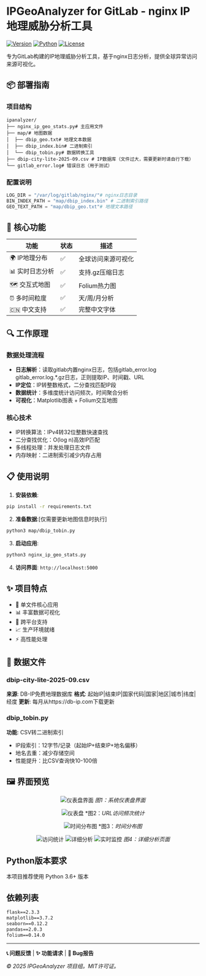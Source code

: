 # IPGeoAnalyzer for GitLab - nginx IP地理威胁分析工具

[![Version](https://img.shields.io/badge/Version-1.0.0-blue)](https://github.com/yourusername/IPGeoAnalyzer)
[![Python](https://img.shields.io/badge/Python-3.6%2B-green)](https://python.org)
[![License](https://img.shields.io/badge/License-GPL--3.0-orange)](https://www.gnu.org/licenses/gpl-3.0.html)

专为GitLab构建的IP地理威胁分析工具，基于nginx日志分析，提供全球异常访问来源可视化。

## 📦 部署指南

### 项目结构
```
ipanalyzer/
├── nginx_ip_geo_stats.py# 主应用文件
├── map/# 地图数据
│  ├── dbip_geo.txt# 地理文本数据
│  ├── dbip_index.bin# 二进制索引
│  └── dbip_tobin.py# 数据转换工具
├── dbip-city-lite-2025-09.csv # IP数据库（文件过大，需要更新时请自行下载）
└── gitlab_error.log# 错误日志（用于测试）
```

### 配置说明
```python
LOG_DIR = "/var/log/gitlab/nginx/"# nginx日志目录
BIN_INDEX_PATH = "map/dbip_index.bin" # 二进制索引路径
GEO_TEXT_PATH = "map/dbip_geo.txt"# 地理文本路径
```

## 🚀 核心功能

| 功能 | 状态 | 描述 |
|------|------|------|
| 🌍 IP地理分布 | ✅ | 全球访问来源可视化 |
| 📊 实时日志分析 | ✅ | 支持.gz压缩日志 |
| 🗺️ 交互式地图 | ✅ | Folium热力图 |
| ⏰ 多时间粒度 | ✅ | 天/周/月分析 |
| 🇨🇳 中文支持 | ✅ | 完整中文字体 |

## 🔍 工作原理

### 数据处理流程
- **日志解析**：读取gitlab内置nginx日志，包括gitlab_error.log gitlab_error.log.*.gz日志，正则提取IP、时间戳、URL
- **IP定位**：IP转整数格式，二分查找匹配IP段
- **数据统计**：多维度统计访问频次，时间聚合分析
- **可视化**：Matplotlib图表 + Folium交互地图

### 核心技术
- IP转换算法：IPv4转32位整数快速查找
- 二分查找优化：O(log n)高效IP匹配
- 多线程处理：并发处理日志文件
- 内存映射：二进制索引减少内存占用

## 📋 使用说明

1. **安装依赖**:
```bash
pip install -r requirements.txt
```

2. **准备数据**:[仅需要更新地图信息时执行]
```bash
python3 map/dbip_tobin.py
```

3. **启动应用**:
```bash
python3 nginx_ip_geo_stats.py
```

4. **访问界面**: `http://localhost:5000`

## ✨ 项目特点

- 🚀 单文件核心应用
- 📊 丰富数据可视化
- 🔧 跨平台支持
- 📈 生产环境就绪
- ⚡ 高性能处理

## 📁 数据文件

### dbip-city-lite-2025-09.csv
**来源**: DB-IP免费地理数据库
**格式**: 起始IP|结束IP|国家代码|国家|地区|城市|纬度|经度
**更新**: 每月从https://db-ip.com下载更新

### dbip_tobin.py
**功能**: CSV转二进制索引
- IP段索引：12字节/记录（起始IP+结束IP+地名偏移）
- 地名去重：减少存储空间
- 性能提升：比CSV查询快10-100倍

## 🖼️ 界面预览

<div align="center">

![仪表盘界面](https://github.com/user-attachments/assets/26a07ad7-c59e-491d-bb1e-34f266505489)
*图1：系统仪表盘界面*

![仪表盘](https://github.com/user-attachments/assets/92abbd2b-5d23-4e14-9777-9e69e2b49b1e)
*图2：*URL访问频次统计*

![时间分布图](https://github.com/user-attachments/assets/f7f4be30-5986-46be-9638-43d2d925ee6b)
*图3：*时间分布图*

![访问统计](https://github.com/user-attachments/assets/78cc5fbe-1f1d-4b15-95ea-fc8605628c54)
![详细分析](https://github.com/user-attachments/assets/e28e2e38-007f-4409-a861-105de298271f)
![实时监控](https://github.com/user-attachments/assets/8d4f46a7-e309-4371-bce1-8392073a7dcf)
*图4：详细分析页面*



</div>

## Python版本要求
本项目推荐使用 Python 3.6+ 版本

## 依赖列表
```txt
flask==2.3.3
matplotlib==3.7.2
seaborn==0.12.2
pandas==2.0.3
folium==0.14.0
```

---

**📞 问题反馈** | **✨ 功能请求** | **🐛 Bug报告**

*© 2025 IPGeoAnalyzer 项目组。MIT许可证。*
